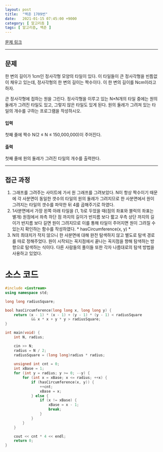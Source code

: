 ```yaml
---
layout: post
title:  "백준 1709번"
date:   2021-01-15 07:45:00 +9000
category: [ 알고리즘 ]
tags: [ 알고리즘, 백준 ]
---
```


[문제 링크](https://www.acmicpc.net/problem/1709)

---

## 문제
한 변의 길이가 1cm인 정사각형 모양의 타일이 있다. 이 타일들이 큰 정사각형을 빈틈없이 채우고 있는데, 정사각형의 한 변의 길이는 짝수이다. 이 한 변의 길이를 Ncm이라고 하자.

큰 정사각형에 접하는 원을 그린다. 정사각형을 이루고 있는 N×N개의 타일 중에는 원의 둘레가 그려진 타일도 있고, 그렇지 않은 타일도 있게 된다. 원의 둘레가 그려져 있는 타일의 개수를 구하는 프로그램을 작성하시오.

#### 입력
첫째 줄에 짝수 N(2 ≤ N ≤ 150,000,000)이 주어진다.

#### 출력
첫째 줄에 원의 둘레가 그려진 타일의 개수를 출력한다.

---

## 접근 과정
1. 그래프를 그려주는 사이트에 가서 원 그래프를 그려보았다. N이 항상 짝수이기 때문에 각 사분면이 동일한 갯수의 타일의 원의 둘레가 그려지므로 한 사분면에서 원이 그려지는 타일의 갯수를 파악한 뒤 4를 곱해주기로 하였다.
2. 1사분면에서 가장 왼쪽 아래 타일을 (1, 1)로 두었을 때(점의 좌표와 블럭의 좌표는 별개) 원점에서 좌측 하단 점 까지의 길이가 반지름 보다 짧고 우측 상단 까지의 길이가 반지름 보다 길면 원이 그려지므로 이를 통해 타일이 주어지면 원이 그려질 수 있는지 확인하는 함수를 작성하였다. * hasCircumference(x, y) *
3. N의 최대치가 작지 않으니 한 사분면에 대해 완전 탐색하지 않고 별도로 탐색 경로를 따로 정해주었다. 원이 시작되는 꼭지점에서 끝나는 꼭지점을 향해 탐색하는 방향으로 탐색하는 식이다. 다른 사람들의 풀이들 또한 각자 나름대로의 탐색 방법을 사용하고 있었다.


# 소스 코드
```c++
#include <iostream>
using namespace std;

long long radiusSquare;

bool hasCircumference(long long x, long long y) {
    return (x - 1) * (x - 1) + (y - 1) * (y - 1) < radiusSquare
            && x * x + y * y > radiusSquare;
}

int main(void) {
    int N, radius;

    cin >> N;
    radius = N / 2;
    radiusSquare = (long long)radius * radius;
    
    unsigned int cnt = 0;
    int xBase = 1;
    for (int y = radius; y >= 0; --y) {
        for (int x = xBase; x <= radius; ++x) {
            if (hasCircumference(x, y)) {
                ++cnt;
                xBase = x;
            } else {
                if (x != xBase) {
                    xBase = x - 1;
                    break;
                }
            }
        }
    }

    cout << cnt * 4 << endl;
    return 0;
}
```